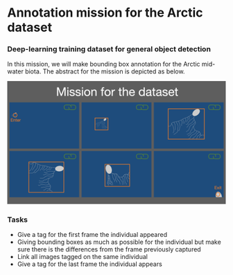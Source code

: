 # Annotation mission for the Arctic dataset 

### Deep-learning training dataset for general object detection
In this mission, we will make bounding box annotation for the Arctic mid-water biota.
The abstract for the mission is depicted as below.<br>

![mission](../images/mission_for_the_dataset.png)

### Tasks

- Give a tag for the first frame the individual appeared 
- Giving bounding boxes as much as possible for the individual but make sure there is the differences from the frame previously captured 
- Link all images tagged on the same individual
- Give a tag for the last frame the individual appears
